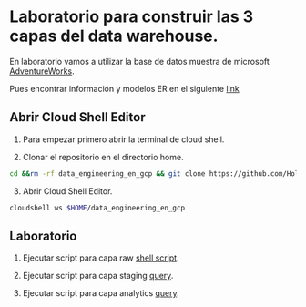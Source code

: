 # Laboratorio para construir las 3 capas del data warehouse.

En laboratorio vamos a utilizar la base de datos muestra de microsoft [AdventureWorks](https://learn.microsoft.com/en-us/sql/samples/adventureworks-install-configure?view=sql-server-ver16&tabs=ssms).

Pues encontrar información y modelos ER en el siguiente [link](https://dataedo.com/samples/html/AdventureWorks/doc/AdventureWorks_2/modules.html)

## Abrir Cloud Shell Editor

1. Para empezar primero abrir la terminal de cloud shell.

2. Clonar el repositorio en el directorio home.

```bash
cd &&rm -rf data_engineering_en_gcp && git clone https://github.com/HolaGCP/data_engineering_en_gcp.git
```

3. Abrir Cloud Shell Editor.

```bash
cloudshell ws $HOME/data_engineering_en_gcp
```

## Laboratorio

1. Ejecutar script para capa raw [shell script](1_creando_capa_raw.sh).

2. Ejecutar script para capa staging [query](2_creando_capa_staging.sql).

3. Ejecutar script para capa analytics [query](3_creando_capa_analytics.sql).
